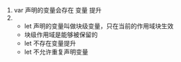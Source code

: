 1. var 声明的变量会存在 变量 提升
2. - let 声明的变量叫做块级变量，只在当前的作用域块生效
   - 块级作用域是能够被保留的
   - let 不存在变量提升
   - let 不允许重复声明变量